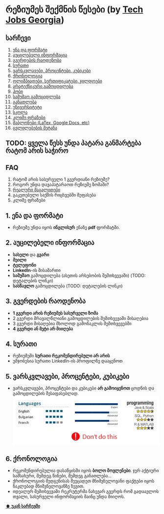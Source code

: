 # რეზიუმეს შექმნის წესები (by [Tech Jobs Georgia](https://techjobs.ge))

## სარჩევი

  1. [ენა და ფორმატი](#1-ენა-და-ფორმატი)
  2. [აუცილებელი ინფორმაცია](#2-აუცილებელი-ინფორმაცია)
  3. [გვერდების რაოდენობა](#3-გვერდების-რაოდენობა)
  4. [სურათი](#4-სურათი)
  5. [ვარსკვლავები, პროცენტები, კუბიკები](#5-ვარსკვლავები-პროცენტები-კუბიკები)
  6. [ქრონოლოგია](#ქრონოლოგია)
  1. [ოლიმპიადები, სერთიფიკატები, ჯილდოები](#ოლიმპიადები-სერთიფიკატები-ჯილდოები)
  1. [არატექნიკური გამოცდილება](#არატექნიკური-გამოცდილება)
  1. [ჰობი](#ჰობი)
  1. [სამუშაო გამოციდლება](#სამუშაო-გამოციდლება)
  1. [განათლება](#განათლება)
  1. [უნივერსიტეტი](#უნივერსიტეტი)
  1. [სკოლა](#სკოლა)
  1. [კლიშე ფრაზები](#კლიშე-ფრაზები)
  1. [შაბლონები (LaTex, Google Docs, etc)](#შაბლონები)
  1. [ცვლილებების შეტანა](#ცვლილებების-შეტანა)

## TODO: ყველა წესს უნდა პატარა განმარტება რატომ არის საჭირო

## FAQ
  1. რატომ არის სასურველი 1 გვერდიანი რეზიუმე?
  2. როგორ უნდა დავაპატარაოთ რეზიუმე ზომაში?
  3. [რეალური მაგალითები](#რეალური-მაგალითები)
  4. გაკეთებული საქმის რიცხვებში შეფასება
  5. კლიშე ფრაზები

## 1. ენა და ფორმატი
  - რეზიუმე უნდა იყოს **ინგლისურ** ენაზე **pdf** ფორმატში.

## 2. აუცილებელი ინფორმაცია
  - **სახელი** და **გვარი**
  - **მეილი**
  - **ტელეფონი**
  - **LinkedIn**-ის მისამართი
  - **სამუშაო** გამოცდილება (ასეთის არსებობის შემთხვევაში) (TODO: დეტალების ლინკი)
  - **სასწავლო** გამოცდილება (TODO: დეტალების ლინკი)

## 3. გვერდების რაოდენობა
  - **1 გვერდი არის რეზიუმეს სასურველი ზომა**
  - 2 გვერდი მრავალწლიანი გამოცდილების შემთხვევაში მისაღებია
  - 3 გვერდი მისაღებია მხოლოდ გამონაკლის შემთხვევებში
  - **4 გვერდი ან მეტი არ მიიღება**

## 4. სურათი
  - რეზიუმეში **სურათი რეკომენდირებული არ არის**
  - უმჯობესია სურათი LinkedIn-ის პროფილზე დააყენოთ
  
## 5. ვარსკვლავები, პროცენტები, კუბიკები
  - ვარსკვლავები, პროცენტები და კუბიკები **არ გამოიყენოთ** ცოდნის და გამოცდილების შესაფასებლად.
  ![stars](images/scale.png)

## 6. ქრონოლოგია
  - რეკომენდირებულია დასაწყისში იყოს **ბოლო მოვლენები**. ჯერ აქტიური სამსახური, შემდეგ წინები, შემდეგ განათლება...
  - ქრონოლოგიის შედგენისას შეეცადეთ მნიშვნელოვანი ფაქტები იყოს ნაკლებად მნიშვნელოვანზე ზევით.
  - იდეალურ შემთხვევაში რეკრუტერმა ნახევარ გვერდს რომ გადაავლოს თვალი, სასურველი ინფორმაციის მაინც უნდა მიიღოს.  

**[⬆ უკან სარჩევში](#სარჩევი)**
